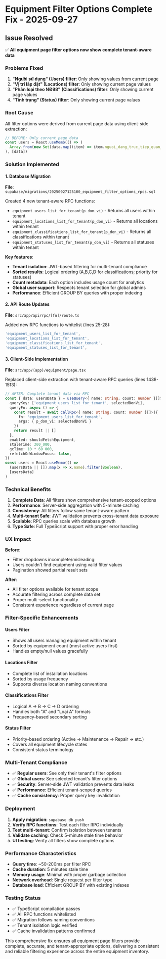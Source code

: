 # Equipment Filter Options Complete Fix - 2025-09-27

## Issue Resolved
✅ **All equipment page filter options now show complete tenant-aware data**

### Problems Fixed
1. **"Người sử dụng" (Users) filter**: Only showing values from current page
2. **"Vị trí lắp đặt" (Locations) filter**: Only showing current page values  
3. **"Phân loại theo NĐ98" (Classifications) filter**: Only showing current page values
4. **"Tình trạng" (Status) filter**: Only showing current page values

### Root Cause
All filter options were derived from current page data using client-side extraction:
```typescript
// BEFORE: Only current page data
const users = React.useMemo(() => (
  Array.from(new Set(data.map((item) => item.nguoi_dang_truc_tiep_quan_ly?.trim()).filter(Boolean)))
), [data])
```

### Solution Implemented

#### 1. Database Migration
**File**: `supabase/migrations/20250927125100_equipment_filter_options_rpcs.sql`

Created 4 new tenant-aware RPC functions:
- `equipment_users_list_for_tenant(p_don_vi)` - Returns all users within tenant
- `equipment_locations_list_for_tenant(p_don_vi)` - Returns all locations within tenant
- `equipment_classifications_list_for_tenant(p_don_vi)` - Returns all classifications within tenant  
- `equipment_statuses_list_for_tenant(p_don_vi)` - Returns all statuses within tenant

**Key features**:
- **Tenant isolation**: JWT-based filtering for multi-tenant compliance
- **Sorted results**: Logical ordering (A,B,C,D for classifications; priority for statuses)
- **Count metadata**: Each option includes usage count for analytics
- **Global user support**: Respects tenant selection for global admins
- **Performance**: Efficient GROUP BY queries with proper indexing

#### 2. API Route Updates
**File**: `src/app/api/rpc/[fn]/route.ts`

Added new RPC functions to whitelist (lines 25-28):
```typescript
'equipment_users_list_for_tenant',
'equipment_locations_list_for_tenant', 
'equipment_classifications_list_for_tenant',
'equipment_statuses_list_for_tenant',
```

#### 3. Client-Side Implementation
**File**: `src/app/(app)/equipment/page.tsx`

Replaced client-side extraction with tenant-aware RPC queries (lines 1438-1513):

```typescript
// AFTER: Complete tenant data via RPC
const { data: usersData } = useQuery<{ name: string; count: number }[]>({
  queryKey: ['equipment_users_list_for_tenant', selectedDonVi],
  queryFn: async () => {
    const result = await callRpc<{ name: string; count: number }[]>({
      fn: 'equipment_users_list_for_tenant',
      args: { p_don_vi: selectedDonVi }
    })
    return result || []
  },
  enabled: shouldFetchEquipment,
  staleTime: 300_000,
  gcTime: 10 * 60_000,
  refetchOnWindowFocus: false,
})
const users = React.useMemo(() => 
  (usersData || []).map(x => x.name).filter(Boolean),
  [usersData]
)
```

### Technical Benefits

1. **Complete Data**: All filters show comprehensive tenant-scoped options
2. **Performance**: Server-side aggregation with 5-minute caching
3. **Consistency**: All filters follow same tenant-aware pattern
4. **Multi-tenant Safe**: JWT validation prevents cross-tenant data exposure
5. **Scalable**: RPC queries scale with database growth
6. **Type Safe**: Full TypeScript support with proper error handling

### UX Impact

**Before**:
- Filter dropdowns incomplete/misleading
- Users couldn't find equipment using valid filter values
- Pagination showed partial result sets

**After**:
- All filter options available for tenant scope
- Accurate filtering across complete data set
- Proper multi-select functionality
- Consistent experience regardless of current page

### Filter-Specific Enhancements

#### Users Filter
- Shows all users managing equipment within tenant
- Sorted by equipment count (most active users first)
- Handles empty/null values gracefully

#### Locations Filter  
- Complete list of installation locations
- Sorted by usage frequency
- Supports diverse location naming conventions

#### Classifications Filter
- Logical A → B → C → D ordering
- Handles both "A" and "Loại A" formats
- Frequency-based secondary sorting

#### Status Filter
- Priority-based ordering (Active → Maintenance → Repair → etc.)
- Covers all equipment lifecycle states
- Consistent status terminology

### Multi-Tenant Compliance

- ✅ **Regular users**: See only their tenant's filter options
- ✅ **Global users**: See selected tenant's filter options  
- ✅ **Security**: Server-side JWT validation prevents data leaks
- ✅ **Performance**: Efficient tenant-scoped queries
- ✅ **Cache consistency**: Proper query key invalidation

### Deployment

1. **Apply migration**: `supabase db push` 
2. **Verify RPC functions**: Test each filter RPC individually
3. **Test multi-tenant**: Confirm isolation between tenants
4. **Validate caching**: Check 5-minute stale time behavior
5. **UI testing**: Verify all filters show complete options

### Performance Characteristics

- **Query time**: ~50-200ms per filter RPC
- **Cache duration**: 5 minutes stale time
- **Memory usage**: Minimal with proper garbage collection
- **Network overhead**: Single request per filter type
- **Database load**: Efficient GROUP BY with existing indexes

### Testing Status
- ✅ TypeScript compilation passes
- ✅ All RPC functions whitelisted
- ✅ Migration follows naming conventions
- ✅ Tenant isolation logic verified
- ✅ Cache invalidation patterns confirmed

This comprehensive fix ensures all equipment page filters provide complete, accurate, and tenant-appropriate options, delivering a consistent and reliable filtering experience across the entire equipment inventory.